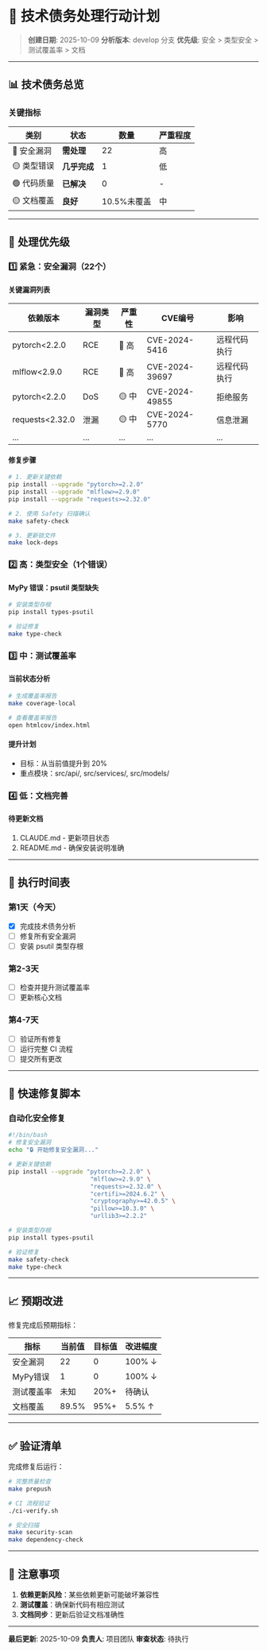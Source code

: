 # 🔧 技术债务处理行动计划

> **创建日期**: 2025-10-09
> **分析版本**: develop 分支
> **优先级**: 安全 > 类型安全 > 测试覆盖率 > 文档

---

## 📊 技术债务总览

### 关键指标
| 类别 | 状态 | 数量 | 严重程度 |
|------|------|------|----------|
| 🔴 安全漏洞 | **需处理** | 22 | 高 |
| 🟡 类型错误 | **几乎完成** | 1 | 低 |
| 🟢 代码质量 | **已解决** | 0 | - |
| 🟡 文档覆盖 | **良好** | 10.5%未覆盖 | 中 |

---

## 🎯 处理优先级

### 1️⃣ 紧急：安全漏洞（22个）

#### 关键漏洞列表
| 依赖版本 | 漏洞类型 | 严重性 | CVE编号 | 影响 |
|----------|----------|--------|---------|------|
| pytorch<2.2.0 | RCE | 🔴 高 | CVE-2024-5416 | 远程代码执行 |
| mlflow<2.9.0 | RCE | 🔴 高 | CVE-2024-39697 | 远程代码执行 |
| pytorch<2.2.0 | DoS | 🟡 中 | CVE-2024-49855 | 拒绝服务 |
| requests<2.32.0 | 泄漏 | 🟡 中 | CVE-2024-5770 | 信息泄漏 |
| ... | ... | ... | ... | ... |

#### 修复步骤
```bash
# 1. 更新关键依赖
pip install --upgrade "pytorch>=2.2.0"
pip install --upgrade "mlflow>=2.9.0"
pip install --upgrade "requests>=2.32.0"

# 2. 使用 Safety 扫描确认
make safety-check

# 3. 更新锁文件
make lock-deps
```

### 2️⃣ 高：类型安全（1个错误）

#### MyPy 错误：psutil 类型缺失
```bash
# 安装类型存根
pip install types-psutil

# 验证修复
make type-check
```

### 3️⃣ 中：测试覆盖率

#### 当前状态分析
```bash
# 生成覆盖率报告
make coverage-local

# 查看覆盖率报告
open htmlcov/index.html
```

#### 提升计划
- 目标：从当前值提升到 20%
- 重点模块：src/api/, src/services/, src/models/

### 4️⃣ 低：文档完善

#### 待更新文档
1. CLAUDE.md - 更新项目状态
2. README.md - 确保安装说明准确

---

## 📅 执行时间表

### 第1天（今天）
- [x] 完成技术债务分析
- [ ] 修复所有安全漏洞
- [ ] 安装 psutil 类型存根

### 第2-3天
- [ ] 检查并提升测试覆盖率
- [ ] 更新核心文档

### 第4-7天
- [ ] 验证所有修复
- [ ] 运行完整 CI 流程
- [ ] 提交所有更改

---

## 🔧 快速修复脚本

### 自动化安全修复
```bash
#!/bin/bash
# 修复安全漏洞
echo "🔒 开始修复安全漏洞..."

# 更新关键依赖
pip install --upgrade "pytorch>=2.2.0" \
                       "mlflow>=2.9.0" \
                       "requests>=2.32.0" \
                       "certifi>=2024.6.2" \
                       "cryptography>=42.0.5" \
                       "pillow>=10.3.0" \
                       "urllib3>=2.2.2"

# 安装类型存根
pip install types-psutil

# 验证修复
make safety-check
make type-check
```

---

## 📈 预期改进

修复完成后预期指标：

| 指标 | 当前值 | 目标值 | 改进幅度 |
|------|--------|--------|----------|
| 安全漏洞 | 22 | 0 | 100% ↓ |
| MyPy错误 | 1 | 0 | 100% ↓ |
| 测试覆盖率 | 未知 | 20%+ | 待确认 |
| 文档覆盖 | 89.5% | 95%+ | 5.5% ↑ |

---

## ✅ 验证清单

完成修复后运行：

```bash
# 完整质量检查
make prepush

# CI 流程验证
./ci-verify.sh

# 安全扫描
make security-scan
make dependency-check
```

---

## 🚨 注意事项

1. **依赖更新风险**：某些依赖更新可能破坏兼容性
2. **测试覆盖**：确保新代码有相应测试
3. **文档同步**：更新后验证文档准确性

---

**最后更新**: 2025-10-09
**负责人**: 项目团队
**审查状态**: 待执行